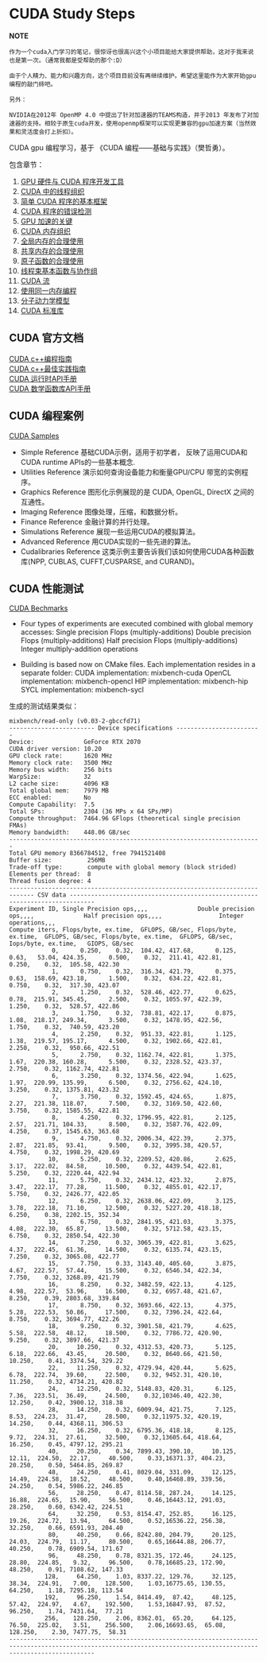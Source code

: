 # CUDA Study Steps

**NOTE**

```
作为一个cuda入门学习的笔记，很惊讶也很高兴这个小项目能给大家提供帮助，这对于我来说也是第一次。（通常我都是受帮助的那个:D）

由于个人精力、能力和兴趣方向，这个项目目前没有再继续维护。希望这里能作为大家开始gpu编程的敲门砖吧。

另外：

NVIDIA在2012年 OpenMP 4.0 中提出了针对加速器的TEAMS构造，并于2013 年发布了对加速器的支持。相较于原生cuda开发，使用openmp框架可以实现更兼容的gpu加速方案（当然效果和灵活度会打上折扣）。
```



CUDA gpu 编程学习，基于 《CUDA 编程——基础与实践》（樊哲勇）。

包含章节：

1. [GPU 硬件与 CUDA 程序开发工具](./capter1/ReadMe.md)
2. [CUDA 中的线程组织](./capter2/ReadMe.md)
3. [简单 CUDA 程序的基本框架](./capter3/ReadMe.md)
4. [CUDA 程序的错误检测](./capter4/ReadMe.md)
5. [GPU 加速的关键](./capter5/ReadMe.md)
6. [CUDA 内存组织](./capter6/ReadMe.md)
7. [全局内存的合理使用](./capter7/ReadMe.md)
8. [共享内存的合理使用](./capter8/ReadMe.md)
9. [原子函数的合理使用](./capter9/ReadMe.md)
10. [线程束基本函数与协作组](./capter10/ReadMe.md)
11. [CUDA 流](./capter11/ReadMe.md)
12. [使用同一内存编程]()
13. [分子动力学模型](./capter13/ReadMe.md)
14. [CUDA 标准库](./capter14/ReadMe.md)


## CUDA 官方文档

[CUDA c++编程指南](https://docs.nvidia.com/cuda/cuda-c-programming-guide/index.html)  
[CUDA c++最佳实践指南](https://docs.nvidia.com/cuda/cuda-c-best-practices-guide/index.html)  
[CUDA 运行时API手册](https://docs.nvidia.com/cuda/cuda-runtime-api/index.html)  
[CUDA 数学函数库API手册](https://docs.nvidia.com/cuda/cuda-math-api/index.html)  


## CUDA 编程案例

[CUDA Samples](https://github.com/NVIDIA/cuda-samples)
+ Simple Reference
基础CUDA示例，适用于初学者， 反映了运用CUDA和CUDA runtime APIs的一些基本概念.
+ Utilities Reference
演示如何查询设备能力和衡量GPU/CPU 带宽的实例程序。
+ Graphics Reference
图形化示例展现的是 CUDA, OpenGL, DirectX 之间的互通性。
+ Imaging Reference
图像处理，压缩，和数据分析。
+ Finance Reference
金融计算的并行处理。
+ Simulations Reference
展现一些运用CUDA的模拟算法。
+ Advanced Reference
用CUDA实现的一些先进的算法。
+ Cudalibraries Reference
这类示例主要告诉我们该如何使用CUDA各种函数库(NPP, CUBLAS, CUFFT,CUSPARSE, and CURAND)。

## CUDA 性能测试

[CUDA Bechmarks](https://github.com/ekondis/mixbench)

+ Four types of experiments are executed combined with global memory accesses:
Single precision Flops (multiply-additions)
Double precision Flops (multiply-additions)
Half precision Flops (multiply-additions)
Integer multiply-addition operations

+ Building is based now on CMake files. Each implementation resides in a separate folder:
CUDA implementation: mixbench-cuda
OpenCL implementation: mixbench-opencl
HIP implementation: mixbench-hip
SYCL implementation: mixbench-sycl

生成的测试结果类似：
```
mixbench/read-only (v0.03-2-gbccfd71)
------------------------ Device specifications ------------------------
Device:              GeForce RTX 2070
CUDA driver version: 10.20
GPU clock rate:      1620 MHz
Memory clock rate:   3500 MHz
Memory bus width:    256 bits
WarpSize:            32
L2 cache size:       4096 KB
Total global mem:    7979 MB
ECC enabled:         No
Compute Capability:  7.5
Total SPs:           2304 (36 MPs x 64 SPs/MP)
Compute throughput:  7464.96 GFlops (theoretical single precision FMAs)
Memory bandwidth:    448.06 GB/sec
-----------------------------------------------------------------------
Total GPU memory 8366784512, free 7941521408
Buffer size:          256MB
Trade-off type:       compute with global memory (block strided)
Elements per thread:  8
Thread fusion degree: 4
----------------------------------------------------------------------------- CSV data -----------------------------------------------------------------------------
Experiment ID, Single Precision ops,,,,              Double precision ops,,,,              Half precision ops,,,,                Integer operations,,, 
Compute iters, Flops/byte, ex.time,  GFLOPS, GB/sec, Flops/byte, ex.time,  GFLOPS, GB/sec, Flops/byte, ex.time,  GFLOPS, GB/sec, Iops/byte, ex.time,   GIOPS, GB/sec
            0,      0.250,    0.32,  104.42, 417.68,      0.125,    0.63,   53.04, 424.35,      0.500,    0.32,  211.41, 422.81,     0.250,    0.32,  105.58, 422.30
            1,      0.750,    0.32,  316.34, 421.79,      0.375,    0.63,  158.69, 423.18,      1.500,    0.32,  634.22, 422.81,     0.750,    0.32,  317.30, 423.07
            2,      1.250,    0.32,  528.46, 422.77,      0.625,    0.78,  215.91, 345.45,      2.500,    0.32, 1055.97, 422.39,     1.250,    0.32,  528.57, 422.86
            3,      1.750,    0.32,  738.81, 422.17,      0.875,    1.08,  218.17, 249.34,      3.500,    0.32, 1478.95, 422.56,     1.750,    0.32,  740.59, 423.20
            4,      2.250,    0.32,  951.33, 422.81,      1.125,    1.38,  219.57, 195.17,      4.500,    0.32, 1902.66, 422.81,     2.250,    0.32,  950.66, 422.51
            5,      2.750,    0.32, 1162.74, 422.81,      1.375,    1.67,  220.38, 160.28,      5.500,    0.32, 2328.52, 423.37,     2.750,    0.32, 1162.74, 422.81
            6,      3.250,    0.32, 1374.56, 422.94,      1.625,    1.97,  220.99, 135.99,      6.500,    0.32, 2756.62, 424.10,     3.250,    0.32, 1375.81, 423.32
            7,      3.750,    0.32, 1592.45, 424.65,      1.875,    2.27,  221.38, 118.07,      7.500,    0.32, 3169.50, 422.60,     3.750,    0.32, 1585.55, 422.81
            8,      4.250,    0.32, 1796.95, 422.81,      2.125,    2.57,  221.71, 104.33,      8.500,    0.32, 3587.76, 422.09,     4.250,    0.37, 1545.63, 363.68
            9,      4.750,    0.32, 2006.34, 422.39,      2.375,    2.87,  221.85,  93.41,      9.500,    0.32, 3995.38, 420.57,     4.750,    0.32, 1998.29, 420.69
           10,      5.250,    0.32, 2209.52, 420.86,      2.625,    3.17,  222.02,  84.58,     10.500,    0.32, 4439.54, 422.81,     5.250,    0.32, 2220.44, 422.94
           11,      5.750,    0.32, 2434.12, 423.32,      2.875,    3.47,  222.17,  77.28,     11.500,    0.32, 4855.01, 422.17,     5.750,    0.32, 2426.77, 422.05
           12,      6.250,    0.32, 2638.06, 422.09,      3.125,    3.78,  222.18,  71.10,     12.500,    0.32, 5227.20, 418.18,     6.250,    0.38, 2202.15, 352.34
           13,      6.750,    0.32, 2841.95, 421.03,      3.375,    4.08,  222.30,  65.87,     13.500,    0.32, 5712.58, 423.15,     6.750,    0.32, 2850.54, 422.30
           14,      7.250,    0.32, 3065.39, 422.81,      3.625,    4.37,  222.45,  61.36,     14.500,    0.32, 6135.74, 423.15,     7.250,    0.32, 3065.08, 422.77
           15,      7.750,    0.33, 3143.40, 405.60,      3.875,    4.67,  222.57,  57.44,     15.500,    0.32, 6546.34, 422.34,     7.750,    0.32, 3268.89, 421.79
           16,      8.250,    0.32, 3482.59, 422.13,      4.125,    4.98,  222.57,  53.96,     16.500,    0.32, 6957.48, 421.67,     8.250,    0.39, 2803.68, 339.84
           17,      8.750,    0.32, 3693.66, 422.13,      4.375,    5.28,  222.53,  50.86,     17.500,    0.32, 7396.24, 422.64,     8.750,    0.32, 3694.77, 422.26
           18,      9.250,    0.32, 3901.58, 421.79,      4.625,    5.58,  222.58,  48.12,     18.500,    0.32, 7786.72, 420.90,     9.250,    0.32, 3897.66, 421.37
           20,     10.250,    0.32, 4312.53, 420.73,      5.125,    6.18,  222.66,  43.45,     20.500,    0.32, 8640.66, 421.50,    10.250,    0.41, 3374.54, 329.22
           22,     11.250,    0.32, 4729.94, 420.44,      5.625,    6.78,  222.74,  39.60,     22.500,    0.32, 9452.31, 420.10,    11.250,    0.32, 4734.21, 420.82
           24,     12.250,    0.32, 5148.83, 420.31,      6.125,    7.36,  223.51,  36.49,     24.500,    0.32,10346.40, 422.30,    12.250,    0.42, 3900.12, 318.38
           28,     14.250,    0.32, 6009.94, 421.75,      7.125,    8.53,  224.23,  31.47,     28.500,    0.32,11975.32, 420.19,    14.250,    0.44, 4368.11, 306.53
           32,     16.250,    0.32, 6795.36, 418.18,      8.125,    9.72,  224.31,  27.61,     32.500,    0.32,13605.64, 418.64,    16.250,    0.45, 4797.12, 295.21
           40,     20.250,    0.34, 7899.43, 390.10,     10.125,   12.11,  224.50,  22.17,     40.500,    0.33,16371.37, 404.23,    20.250,    0.50, 5464.85, 269.87
           48,     24.250,    0.41, 8029.04, 331.09,     12.125,   14.49,  224.58,  18.52,     48.500,    0.40,16468.89, 339.56,    24.250,    0.54, 5986.22, 246.85
           56,     28.250,    0.47, 8114.58, 287.24,     14.125,   16.88,  224.65,  15.90,     56.500,    0.46,16443.12, 291.03,    28.250,    0.60, 6342.42, 224.51
           64,     32.250,    0.53, 8154.47, 252.85,     16.125,   19.26,  224.72,  13.94,     64.500,    0.52,16536.22, 256.38,    32.250,    0.66, 6591.93, 204.40
           80,     40.250,    0.66, 8242.80, 204.79,     20.125,   24.03,  224.79,  11.17,     80.500,    0.65,16644.88, 206.77,    40.250,    0.78, 6909.54, 171.67
           96,     48.250,    0.78, 8321.35, 172.46,     24.125,   28.80,  224.85,   9.32,     96.500,    0.78,16685.23, 172.90,    48.250,    0.91, 7108.62, 147.33
          128,     64.250,    1.03, 8337.22, 129.76,     32.125,   38.34,  224.91,   7.00,    128.500,    1.03,16775.65, 130.55,    64.250,    1.18, 7295.18, 113.54
          192,     96.250,    1.54, 8414.49,  87.42,     48.125,   57.42,  224.97,   4.67,    192.500,    1.53,16847.93,  87.52,    96.250,    1.74, 7431.64,  77.21
          256,    128.250,    2.06, 8362.01,  65.20,     64.125,   76.50,  225.02,   3.51,    256.500,    2.06,16693.65,  65.08,   128.250,    2.30, 7477.75,  58.31
--------------------------------------------------------------------------------------------------------------------------------------------------------------------
```
